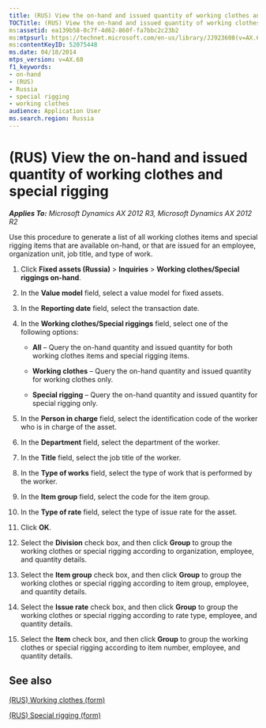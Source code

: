 ```yaml
---
title: (RUS) View the on-hand and issued quantity of working clothes and special rigging
TOCTitle: (RUS) View the on-hand and issued quantity of working clothes and special rigging
ms:assetid: ea139b58-0c7f-4d62-860f-fa7bbc2c23b2
ms:mtpsurl: https://technet.microsoft.com/en-us/library/JJ923608(v=AX.60)
ms:contentKeyID: 52075448
ms.date: 04/18/2014
mtps_version: v=AX.60
f1_keywords:
- on-hand
- (RUS)
- Russia
- special rigging
- working clothes
audience: Application User
ms.search.region: Russia
---
```


# (RUS) View the on-hand and issued quantity of working clothes and special rigging 


_**Applies To:** Microsoft Dynamics AX 2012 R3, Microsoft Dynamics AX 2012 R2_

Use this procedure to generate a list of all working clothes items and special rigging items that are available on-hand, or that are issued for an employee, organization unit, job title, and type of work.

1.  Click **Fixed assets (Russia)** \> **Inquiries** \> **Working clothes/Special riggings on-hand**.

2.  In the **Value model** field, select a value model for fixed assets.

3.  In the **Reporting date** field, select the transaction date.

4.  In the **Working clothes/Special riggings** field, select one of the following options:
    
      - **All** – Query the on-hand quantity and issued quantity for both working clothes items and special rigging items.
    
      - **Working clothes** – Query the on-hand quantity and issued quantity for working clothes only.
    
      - **Special rigging** – Query the on-hand quantity and issued quantity for special rigging only.

5.  In the **Person in charge** field, select the identification code of the worker who is in charge of the asset.

6.  In the **Department** field, select the department of the worker.

7.  In the **Title** field, select the job title of the worker.

8.  In the **Type of works** field, select the type of work that is performed by the worker.

9.  In the **Item group** field, select the code for the item group.

10. In the **Type of rate** field, select the type of issue rate for the asset.

11. Click **OK**.

12. Select the **Division** check box, and then click **Group** to group the working clothes or special rigging according to organization, employee, and quantity details.

13. Select the **Item group** check box, and then click **Group** to group the working clothes or special rigging according to item group, employee, and quantity details.

14. Select the **Issue rate** check box, and then click **Group** to group the working clothes or special rigging according to rate type, employee, and quantity details.

15. Select the **Item** check box, and then click **Group** to group the working clothes or special rigging according to item number, employee, and quantity details.

## See also

[(RUS) Working clothes (form)](https://technet.microsoft.com/en-us/library/jj923545\(v=ax.60\))

[(RUS) Special rigging (form)](https://technet.microsoft.com/en-us/library/jj923264\(v=ax.60\))

  



